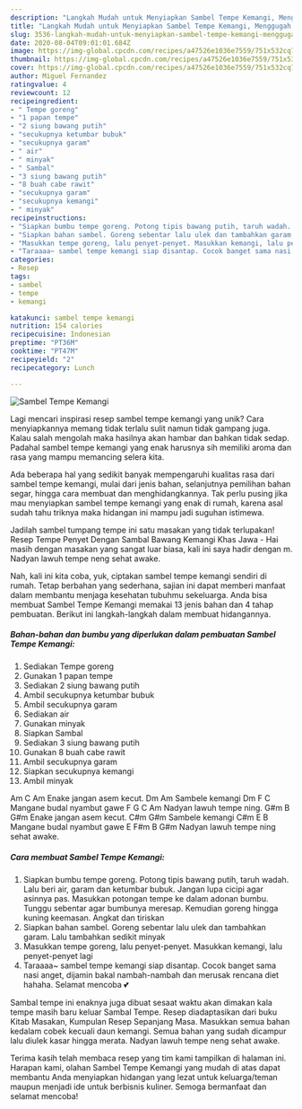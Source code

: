 ```yaml
---
description: "Langkah Mudah untuk Menyiapkan Sambel Tempe Kemangi, Menggugah Selera"
title: "Langkah Mudah untuk Menyiapkan Sambel Tempe Kemangi, Menggugah Selera"
slug: 3536-langkah-mudah-untuk-menyiapkan-sambel-tempe-kemangi-menggugah-selera
date: 2020-08-04T09:01:01.684Z
image: https://img-global.cpcdn.com/recipes/a47526e1036e7559/751x532cq70/sambel-tempe-kemangi-foto-resep-utama.jpg
thumbnail: https://img-global.cpcdn.com/recipes/a47526e1036e7559/751x532cq70/sambel-tempe-kemangi-foto-resep-utama.jpg
cover: https://img-global.cpcdn.com/recipes/a47526e1036e7559/751x532cq70/sambel-tempe-kemangi-foto-resep-utama.jpg
author: Miguel Fernandez
ratingvalue: 4
reviewcount: 12
recipeingredient:
- " Tempe goreng"
- "1 papan tempe"
- "2 siung bawang putih"
- "secukupnya ketumbar bubuk"
- "secukupnya garam"
- " air"
- " minyak"
- " Sambal"
- "3 siung bawang putih"
- "8 buah cabe rawit"
- "secukupnya garam"
- "secukupnya kemangi"
- " minyak"
recipeinstructions:
- "Siapkan bumbu tempe goreng. Potong tipis bawang putih, taruh wadah. Lalu beri air, garam dan ketumbar bubuk. Jangan lupa cicipi agar asinnya pas. Masukkan potongan tempe ke dalam adonan bumbu. Tunggu sebentar agar bumbunya meresap. Kemudian goreng hingga kuning keemasan. Angkat dan tiriskan"
- "Siapkan bahan sambel. Goreng sebentar lalu ulek dan tambahkan garam. Lalu tambahkan sedikit minyak"
- "Masukkan tempe goreng, lalu penyet-penyet. Masukkan kemangi, lalu penyet-penyet lagi"
- "Taraaaa~ sambel tempe kemangi siap disantap. Cocok banget sama nasi anget, dijamin bakal nambah-nambah dan merusak rencana diet hahaha. Selamat mencoba 💕"
categories:
- Resep
tags:
- sambel
- tempe
- kemangi

katakunci: sambel tempe kemangi 
nutrition: 154 calories
recipecuisine: Indonesian
preptime: "PT36M"
cooktime: "PT47M"
recipeyield: "2"
recipecategory: Lunch

---
```



![Sambel Tempe Kemangi](https://img-global.cpcdn.com/recipes/a47526e1036e7559/751x532cq70/sambel-tempe-kemangi-foto-resep-utama.jpg)

Lagi mencari inspirasi resep sambel tempe kemangi yang unik? Cara menyiapkannya memang tidak terlalu sulit namun tidak gampang juga. Kalau salah mengolah maka hasilnya akan hambar dan bahkan tidak sedap. Padahal sambel tempe kemangi yang enak harusnya sih memiliki aroma dan rasa yang mampu memancing selera kita.

Ada beberapa hal yang sedikit banyak mempengaruhi kualitas rasa dari sambel tempe kemangi, mulai dari jenis bahan, selanjutnya pemilihan bahan segar, hingga cara membuat dan menghidangkannya. Tak perlu pusing jika mau menyiapkan sambel tempe kemangi yang enak di rumah, karena asal sudah tahu triknya maka hidangan ini mampu jadi suguhan istimewa.

Jadilah sambel tumpang tempe ini satu masakan yang tidak terlupakan! Resep Tempe Penyet Dengan Sambal Bawang Kemangi Khas Jawa - Hai masih dengan masakan yang sangat luar biasa, kali ini saya hadir dengan m. Nadyan lawuh tempe neng sehat awake.


Nah, kali ini kita coba, yuk, ciptakan sambel tempe kemangi sendiri di rumah. Tetap berbahan yang sederhana, sajian ini dapat memberi manfaat dalam membantu menjaga kesehatan tubuhmu sekeluarga. Anda bisa membuat Sambel Tempe Kemangi memakai 13 jenis bahan dan 4 tahap pembuatan. Berikut ini langkah-langkah dalam membuat hidangannya.

<!--inarticleads1-->

##### Bahan-bahan dan bumbu yang diperlukan dalam pembuatan Sambel Tempe Kemangi:

1. Sediakan  Tempe goreng
1. Gunakan 1 papan tempe
1. Sediakan 2 siung bawang putih
1. Ambil secukupnya ketumbar bubuk
1. Ambil secukupnya garam
1. Sediakan  air
1. Gunakan  minyak
1. Siapkan  Sambal
1. Sediakan 3 siung bawang putih
1. Gunakan 8 buah cabe rawit
1. Ambil secukupnya garam
1. Siapkan secukupnya kemangi
1. Ambil  minyak


Am C Am Enake jangan asem kecut. Dm Am Sambele kemangi Dm F C Mangane budal nyambut gawe F G C Am Nadyan lawuh tempe ning. G#m B G#m Enake jangan asem kecut. C#m G#m Sambele kemangi C#m E B Mangane budal nyambut gawe E F#m B G#m Nadyan lawuh tempe ning sehat awake. 

<!--inarticleads2-->

##### Cara membuat Sambel Tempe Kemangi:

1. Siapkan bumbu tempe goreng. Potong tipis bawang putih, taruh wadah. Lalu beri air, garam dan ketumbar bubuk. Jangan lupa cicipi agar asinnya pas. Masukkan potongan tempe ke dalam adonan bumbu. Tunggu sebentar agar bumbunya meresap. Kemudian goreng hingga kuning keemasan. Angkat dan tiriskan
1. Siapkan bahan sambel. Goreng sebentar lalu ulek dan tambahkan garam. Lalu tambahkan sedikit minyak
1. Masukkan tempe goreng, lalu penyet-penyet. Masukkan kemangi, lalu penyet-penyet lagi
1. Taraaaa~ sambel tempe kemangi siap disantap. Cocok banget sama nasi anget, dijamin bakal nambah-nambah dan merusak rencana diet hahaha. Selamat mencoba 💕


Sambal tempe ini enaknya juga dibuat sesaat waktu akan dimakan kala tempe masih baru keluar Sambal Tempe. Resep diadaptasikan dari buku Kitab Masakan, Kumpulan Resep Sepanjang Masa. Masukkan semua bahan kedalam cobek kecuali daun kemangi. Semua bahan yang sudah dicampur lalu diulek kasar hingga merata. Nadyan lawuh tempe neng sehat awake. 

Terima kasih telah membaca resep yang tim kami tampilkan di halaman ini. Harapan kami, olahan Sambel Tempe Kemangi yang mudah di atas dapat membantu Anda menyiapkan hidangan yang lezat untuk keluarga/teman maupun menjadi ide untuk berbisnis kuliner. Semoga bermanfaat dan selamat mencoba!
